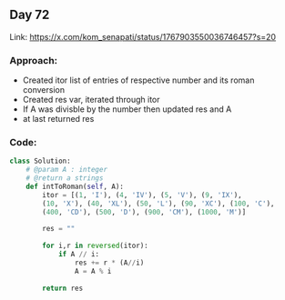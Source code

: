 ## Day 72

Link: https://x.com/kom_senapati/status/1767903550036746457?s=20

### Approach:

- Created itor list of entries of respective number and its roman conversion
- Created res var, iterated through itor
- If A was divisble by the number then updated res and A
- at last returned res

### Code:

```py
class Solution:
	# @param A : integer
	# @return a strings
	def intToRoman(self, A):
        itor = [(1, 'I'), (4, 'IV'), (5, 'V'), (9, 'IX'), 
        (10, 'X'), (40, 'XL'), (50, 'L'), (90, 'XC'), (100, 'C'), 
        (400, 'CD'), (500, 'D'), (900, 'CM'), (1000, 'M')]
        
        res = ""
        
        for i,r in reversed(itor):
            if A // i:
                res += r * (A//i)
                A = A % i
        
        return res
```
